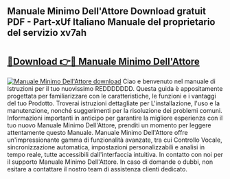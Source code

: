 ## Manuale Minimo Dell'Attore Download gratuit PDF - Part-xUf Italiano Manuale del proprietario del servizio xv7ah

# <h2><a href="http://df9dgh.blite.top/?on=Manuale+Minimo+Dell%27Attore">🔗Download 👉🔴 Manuale Minimo Dell'Attore</a></h2>

[![Manuale Minimo Dell'Attore download](https://i.imgur.com/lujVjoI.png)](http://df9dgh.blite.top/?on=Manuale+Minimo+Dell%27Attore)
Ciao e benvenuto nel manuale di Istruzioni per il tuo nuovissimo REDDDDDDD. Questa guida è appositamente progettata per familiarizzare con le caratteristiche, le funzioni e i vantaggi del tuo Prodotto. Troverai istruzioni dettagliate per L'installazione, l'uso e la manutenzione, nonché suggerimenti per la risoluzione dei problemi comuni. Informazioni importanti in anticipo per garantire la migliore esperienza con il tuo nuovo Manuale Minimo Dell'Attore, prenditi un momento per leggere attentamente questo Manuale. Manuale Minimo Dell'Attore offre un'impressionante gamma di funzionalità avanzate, tra cui Controllo Vocale, sincronizzazione automatica, impostazioni personalizzabili e analisi in tempo reale, tutte accessibili dall'interfaccia intuitiva. In contatto con noi per il supporto Manuale Minimo Dell'Attore. In caso di domande o dubbi, non esitare a contattare il nostro team di assistenza clienti dedicato.
